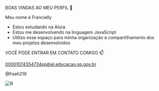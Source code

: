 BOAS VINDAS AO MEU PERFIL 💙

Meu nome é Francielly

- Estou estudando na Alura
- Estou me desenvolvendo na linguagem JavaScript
- Utilizo esse espaço para minha organização e compartilhamento dos meu projetos desenvolvidos

VOCÊ PODE ENTRAR EM CONTATO COMIGO 📫

00001074354734sp@al.educacao.sp.gov.br

@Feeh219


 ![R](https://github.com/Feeh219/Feeh219/assets/168578282/6fe16bb1-bf0e-481b-8778-f15efecda362)
